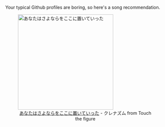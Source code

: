 Your typical Github profiles are boring, so here's a song recommendation.
<figure><img width="300" height="300" src="https://i.scdn.co/image/ab67616d0000b273dd0d4b9eed6ec0a62f1f7ffe" alt="あなたはさよならをここに置いていった" /><figcaption align="center"><a href="https://open.spotify.com/track/6N0T4TmXhocfmKQFG8mfYY" target="_blank">あなたはさよならをここに置いていった</a> - クレナズム from Touch the figure</figcaption></figure>
